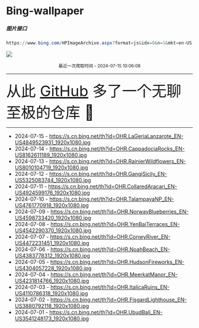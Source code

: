 # Bing-wallpaper

##### 图片接口

```powershell
https://www.bing.com/HPImageArchive.aspx?format=js&idx=0&n=1&mkt=en-US
```

 ![](https://s.cn.bing.net/th?id=OHR.LaGeriaLanzarote_EN-US4849523931_1920x1080.jpg)

<p align='center' >
    <small>
        最近一次爬取时间 - 2024-07-15 10:06:08
    </small>
    <br>
    <hr>
    <font size=7>
        <small>
           从此 <a href='https://github.com/'>GitHub</a> 多了一个无聊至极的仓库  🍳
        </small>
    </font>
    <hr>
</p>


- 2024-07-15 - https://s.cn.bing.net/th?id=OHR.LaGeriaLanzarote_EN-US4849523931_1920x1080.jpg 
- 2024-07-14 - https://s.cn.bing.net/th?id=OHR.CappadociaRocks_EN-US8162611189_1920x1080.jpg 
- 2024-07-13 - https://s.cn.bing.net/th?id=OHR.RainierWildflowers_EN-US8010104719_1920x1080.jpg 
- 2024-07-12 - https://s.cn.bing.net/th?id=OHR.GangiSicily_EN-US5325083744_1920x1080.jpg 
- 2024-07-11 - https://s.cn.bing.net/th?id=OHR.CollaredAracari_EN-US4924599176_1920x1080.jpg 
- 2024-07-10 - https://s.cn.bing.net/th?id=OHR.TalampayaNP_EN-US4761770918_1920x1080.jpg 
- 2024-07-09 - https://s.cn.bing.net/th?id=OHR.NorwayBlueberries_EN-US4598733420_1920x1080.jpg 
- 2024-07-08 - https://s.cn.bing.net/th?id=OHR.YenBaiTerraces_EN-US4542290370_1920x1080.jpg 
- 2024-07-07 - https://s.cn.bing.net/th?id=OHR.ConwyRiver_EN-US4472231451_1920x1080.jpg 
- 2024-07-06 - https://s.cn.bing.net/th?id=OHR.NoahBeach_EN-US4383778312_1920x1080.jpg 
- 2024-07-05 - https://s.cn.bing.net/th?id=OHR.HudsonFireworks_EN-US4304057228_1920x1080.jpg 
- 2024-07-04 - https://s.cn.bing.net/th?id=OHR.MeerkatManor_EN-US4231814766_1920x1080.jpg 
- 2024-07-03 - https://s.cn.bing.net/th?id=OHR.ItalicaRuins_EN-US4110786318_1920x1080.jpg 
- 2024-07-02 - https://s.cn.bing.net/th?id=OHR.FisgardLighthouse_EN-US3880792118_1920x1080.jpg 
- 2024-07-01 - https://s.cn.bing.net/th?id=OHR.UbudBali_EN-US3541248173_1920x1080.jpg 
